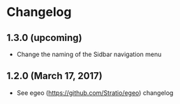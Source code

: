 # Changelog

## 1.3.0 (upcoming)

* Change the naming of the Sidbar navigation menu

## 1.2.0 (March 17, 2017)

* See egeo (https://github.com/Stratio/egeo) changelog